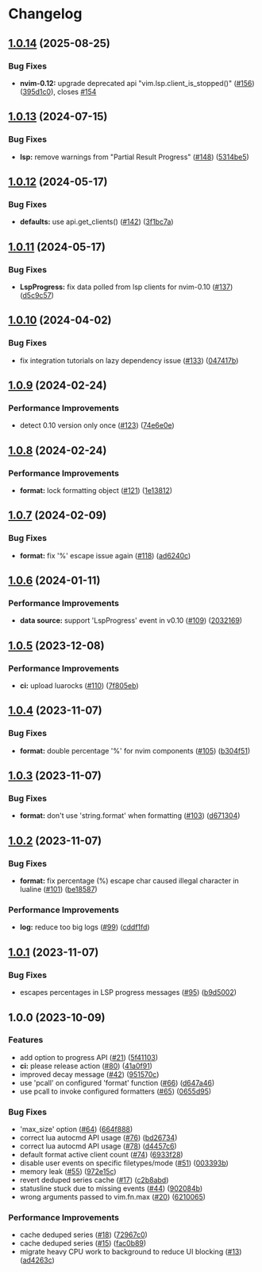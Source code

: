 # Changelog

## [1.0.14](https://github.com/linrongbin16/lsp-progress.nvim/compare/v1.0.13...v1.0.14) (2025-08-25)


### Bug Fixes

* **nvim-0.12:** upgrade deprecated api "vim.lsp.client_is_stopped()" ([#156](https://github.com/linrongbin16/lsp-progress.nvim/issues/156)) ([395d1c0](https://github.com/linrongbin16/lsp-progress.nvim/commit/395d1c04f52325c804bd9e724bcc0f6943f68368)), closes [#154](https://github.com/linrongbin16/lsp-progress.nvim/issues/154)

## [1.0.13](https://github.com/linrongbin16/lsp-progress.nvim/compare/v1.0.12...v1.0.13) (2024-07-15)


### Bug Fixes

* **lsp:** remove warnings from "Partial Result Progress" ([#148](https://github.com/linrongbin16/lsp-progress.nvim/issues/148)) ([5314be5](https://github.com/linrongbin16/lsp-progress.nvim/commit/5314be5a0237dc1a524f84700e4642335efc66da))

## [1.0.12](https://github.com/linrongbin16/lsp-progress.nvim/compare/v1.0.11...v1.0.12) (2024-05-17)


### Bug Fixes

* **defaults:** use api.get_clients() ([#142](https://github.com/linrongbin16/lsp-progress.nvim/issues/142)) ([3f1bc7a](https://github.com/linrongbin16/lsp-progress.nvim/commit/3f1bc7afced59a68fbacc92d84a0d88590a58a10))

## [1.0.11](https://github.com/linrongbin16/lsp-progress.nvim/compare/v1.0.10...v1.0.11) (2024-05-17)


### Bug Fixes

* **LspProgress:** fix data polled from lsp clients for nvim-0.10 ([#137](https://github.com/linrongbin16/lsp-progress.nvim/issues/137)) ([d5c9c57](https://github.com/linrongbin16/lsp-progress.nvim/commit/d5c9c5783cfc194c19bd8d7f2d2767757f151c7e))

## [1.0.10](https://github.com/linrongbin16/lsp-progress.nvim/compare/v1.0.9...v1.0.10) (2024-04-02)


### Bug Fixes

* fix integration tutorials on lazy dependency issue ([#133](https://github.com/linrongbin16/lsp-progress.nvim/issues/133)) ([047417b](https://github.com/linrongbin16/lsp-progress.nvim/commit/047417b36d5c21c944a1bb4c450517587ffe9e8e))

## [1.0.9](https://github.com/linrongbin16/lsp-progress.nvim/compare/v1.0.8...v1.0.9) (2024-02-24)


### Performance Improvements

* detect 0.10 version only once ([#123](https://github.com/linrongbin16/lsp-progress.nvim/issues/123)) ([74e6e0e](https://github.com/linrongbin16/lsp-progress.nvim/commit/74e6e0ef5ceecd294678073c8b849d08f754f542))

## [1.0.8](https://github.com/linrongbin16/lsp-progress.nvim/compare/v1.0.7...v1.0.8) (2024-02-24)


### Performance Improvements

* **format:** lock formatting object ([#121](https://github.com/linrongbin16/lsp-progress.nvim/issues/121)) ([1e13812](https://github.com/linrongbin16/lsp-progress.nvim/commit/1e13812ab86b965859b66f908c38a34549779444))

## [1.0.7](https://github.com/linrongbin16/lsp-progress.nvim/compare/v1.0.6...v1.0.7) (2024-02-09)


### Bug Fixes

* **format:** fix '%' escape issue again ([#118](https://github.com/linrongbin16/lsp-progress.nvim/issues/118)) ([ad6240c](https://github.com/linrongbin16/lsp-progress.nvim/commit/ad6240c79634dedf85eb8830582c539a11214c09))

## [1.0.6](https://github.com/linrongbin16/lsp-progress.nvim/compare/v1.0.5...v1.0.6) (2024-01-11)


### Performance Improvements

* **data source:** support 'LspProgress' event in v0.10 ([#109](https://github.com/linrongbin16/lsp-progress.nvim/issues/109)) ([2032169](https://github.com/linrongbin16/lsp-progress.nvim/commit/2032169287603fb53b2d114ffb5d92f954885122))

## [1.0.5](https://github.com/linrongbin16/lsp-progress.nvim/compare/v1.0.4...v1.0.5) (2023-12-08)


### Performance Improvements

* **ci:** upload luarocks ([#110](https://github.com/linrongbin16/lsp-progress.nvim/issues/110)) ([7f805eb](https://github.com/linrongbin16/lsp-progress.nvim/commit/7f805eb18a9a227f6a2c0eea81918be4ae57d72e))

## [1.0.4](https://github.com/linrongbin16/lsp-progress.nvim/compare/v1.0.3...v1.0.4) (2023-11-07)


### Bug Fixes

* **format:** double percentage '%' for nvim components ([#105](https://github.com/linrongbin16/lsp-progress.nvim/issues/105)) ([b304f51](https://github.com/linrongbin16/lsp-progress.nvim/commit/b304f51640c9b4486d8e402482e4c55658ab14d6))

## [1.0.3](https://github.com/linrongbin16/lsp-progress.nvim/compare/v1.0.2...v1.0.3) (2023-11-07)


### Bug Fixes

* **format:** don't use 'string.format' when formatting ([#103](https://github.com/linrongbin16/lsp-progress.nvim/issues/103)) ([d671304](https://github.com/linrongbin16/lsp-progress.nvim/commit/d671304da3f066001c717c12c4c49fa84444a5e1))

## [1.0.2](https://github.com/linrongbin16/lsp-progress.nvim/compare/v1.0.1...v1.0.2) (2023-11-07)


### Bug Fixes

* **format:** fix percentage (%) escape char caused illegal character in lualine ([#101](https://github.com/linrongbin16/lsp-progress.nvim/issues/101)) ([be18587](https://github.com/linrongbin16/lsp-progress.nvim/commit/be1858774afd02b2fdeea4e2437770d9842078f7))


### Performance Improvements

* **log:** reduce too big logs ([#99](https://github.com/linrongbin16/lsp-progress.nvim/issues/99)) ([cddf1fd](https://github.com/linrongbin16/lsp-progress.nvim/commit/cddf1fd64edaac03e1f64edf76575fdd3dd4041e))

## [1.0.1](https://github.com/linrongbin16/lsp-progress.nvim/compare/v1.0.0...v1.0.1) (2023-11-07)


### Bug Fixes

* escapes percentages in LSP progress messages ([#95](https://github.com/linrongbin16/lsp-progress.nvim/issues/95)) ([b9d5002](https://github.com/linrongbin16/lsp-progress.nvim/commit/b9d5002314ecf0bb592d60b649ab185996b85edc))

## 1.0.0 (2023-10-09)


### Features

* add option to progress API ([#21](https://github.com/linrongbin16/lsp-progress.nvim/issues/21)) ([5f41103](https://github.com/linrongbin16/lsp-progress.nvim/commit/5f41103cde01c57d4d9d3d3e5605098ebb53f098))
* **ci:** please release action ([#80](https://github.com/linrongbin16/lsp-progress.nvim/issues/80)) ([41a0f91](https://github.com/linrongbin16/lsp-progress.nvim/commit/41a0f91cc75987523db09f41ba92e7fc1048bcfc))
* improved decay message ([#42](https://github.com/linrongbin16/lsp-progress.nvim/issues/42)) ([951570c](https://github.com/linrongbin16/lsp-progress.nvim/commit/951570c8474cea1bc9c4f11208b076f59cd7792f))
* use 'pcall' on configured 'format' function ([#66](https://github.com/linrongbin16/lsp-progress.nvim/issues/66)) ([d647a46](https://github.com/linrongbin16/lsp-progress.nvim/commit/d647a46f8f5c44c7c98410811e22595beeeb2836))
* use pcall to invoke configured formatters ([#65](https://github.com/linrongbin16/lsp-progress.nvim/issues/65)) ([0655d95](https://github.com/linrongbin16/lsp-progress.nvim/commit/0655d95f17e391829ddb3f23fe50a2f7833fea14))


### Bug Fixes

* 'max_size' option ([#64](https://github.com/linrongbin16/lsp-progress.nvim/issues/64)) ([664f888](https://github.com/linrongbin16/lsp-progress.nvim/commit/664f888f6cc0b82088178d24fdce29ff0711e524))
* correct lua autocmd API usage ([#76](https://github.com/linrongbin16/lsp-progress.nvim/issues/76)) ([bd26734](https://github.com/linrongbin16/lsp-progress.nvim/commit/bd267344ac8d7197b31ec52852cbcf87838e40b2))
* correct lua autocmd API usage ([#78](https://github.com/linrongbin16/lsp-progress.nvim/issues/78)) ([d4457c6](https://github.com/linrongbin16/lsp-progress.nvim/commit/d4457c65fc968b4c0c2736be9b1b307b133a0254))
* default format active client count ([#74](https://github.com/linrongbin16/lsp-progress.nvim/issues/74)) ([6933f28](https://github.com/linrongbin16/lsp-progress.nvim/commit/6933f28a62973a79dd2679ac659d4d511593a35d))
* disable user events on specific filetypes/mode ([#51](https://github.com/linrongbin16/lsp-progress.nvim/issues/51)) ([003393b](https://github.com/linrongbin16/lsp-progress.nvim/commit/003393bdc0d88b5a4dca575e382539fc74381eab))
* memory leak ([#55](https://github.com/linrongbin16/lsp-progress.nvim/issues/55)) ([972e15c](https://github.com/linrongbin16/lsp-progress.nvim/commit/972e15ce48d3518d0329c46774b81e5dbfd8c61e))
* revert deduped series cache ([#17](https://github.com/linrongbin16/lsp-progress.nvim/issues/17)) ([c2b8abd](https://github.com/linrongbin16/lsp-progress.nvim/commit/c2b8abd62496eac468768cf725021fb0ef6bc157))
* statusline stuck due to missing events ([#44](https://github.com/linrongbin16/lsp-progress.nvim/issues/44)) ([902084b](https://github.com/linrongbin16/lsp-progress.nvim/commit/902084b337c7134d8f205b98460ce5ef806102ca))
* wrong arguments passed to vim.fn.max ([#20](https://github.com/linrongbin16/lsp-progress.nvim/issues/20)) ([6210065](https://github.com/linrongbin16/lsp-progress.nvim/commit/62100658a1010104a085c07e1968bc9599ccd6c9))


### Performance Improvements

* cache deduped series  ([#18](https://github.com/linrongbin16/lsp-progress.nvim/issues/18)) ([72967c0](https://github.com/linrongbin16/lsp-progress.nvim/commit/72967c0e7030783c3d93b5c540b1343ecc349275))
* cache deduped series ([#15](https://github.com/linrongbin16/lsp-progress.nvim/issues/15)) ([fac0b89](https://github.com/linrongbin16/lsp-progress.nvim/commit/fac0b89a09e7f2c0283a4f1ed81115889416a24b))
* migrate heavy CPU work to background to reduce UI blocking ([#13](https://github.com/linrongbin16/lsp-progress.nvim/issues/13)) ([ad4263c](https://github.com/linrongbin16/lsp-progress.nvim/commit/ad4263ceb926eb4c975115fe61c2beb2b7fcf779))
